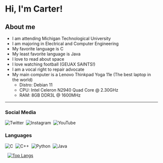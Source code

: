 # Hi, I'm Carter!

## About me

  * I am attending Michigan Technological University
  * I am majoring in Electrical and Computer Engineering
  * My favorite language is C
  * My least favorite language is Java
  * I love to read about space
  * I love watching football (GEUAX SAINTS!)
  * I am a vocal right to repair advocate
  * My main computer is a Lenovo Thinkpad Yoga 11e (The best laptop in the world)
    * Distro:   Debian 11
    * CPU:      Intel Celeron N2940 Quad Core @ 2.30GHz
    * RAM:      8GB DDR3L @ 1600MHz
---

### Social Media
![Twitter](https://img.shields.io/badge/@CarterDugan-%231DA1F2.svg?style=for-the-badge&logo=Twitter&logoColor=white)&nbsp;
![Instagram](https://img.shields.io/badge/carter.cjd-%23E4405F.svg?style=for-the-badge&logo=Instagram&logoColor=white)&nbsp;
![YouTube](https://img.shields.io/badge/Builder_Of_Things-%23FF0000.svg?style=for-the-badge&logo=YouTube&logoColor=white)&nbsp;

### Languages
![C](https://img.shields.io/badge/C-%2300599C.svg?style=for-the-badge&logo=c&logoColor=white)&nbsp;
![C++](https://img.shields.io/badge/C++-%2300599C.svg?style=for-the-badge&logo=c%2B%2B&logoColor=white)&nbsp;
![Python](https://img.shields.io/badge/python-3670A0?style=for-the-badge&logo=python&logoColor=ffdd54)&nbsp;
![Java](https://img.shields.io/badge/java-%23ED8B00.svg?style=for-the-badge&logo=java&logoColor=white)&nbsp;

<img title="" src="https://github-readme-stats.vercel.app/api?username=CarterDugan&show_icons=true&hide_border=true&&count_private=true&include_all_commits=true" alt="" height="">&nbsp;
[![Top Langs](https://github-readme-stats.vercel.app/api/top-langs/?username=carterdugan)](https://github.com/carterdugan/github-readme-stats)

